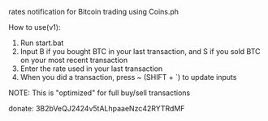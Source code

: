 rates notification for Bitcoin trading using Coins.ph

How to use(v1):
1. Run start.bat
2. Input B if you bought BTC in your last transaction, and S if you sold BTC on your most recent transaction
3. Enter the rate used in your last transaction
4. When you did a transaction, press ~ (SHIFT + \`) to update inputs

NOTE: This is "optimized" for full buy/sell transactions

donate:  3B2bVeQJ2424v5tALhpaaeNzc42RYTRdMF 
